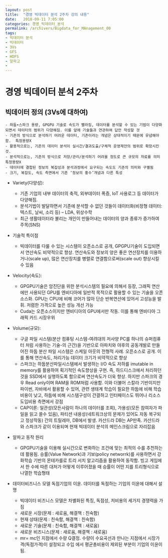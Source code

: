 ```yaml
---
layout: post
title:  "경영 빅데이터 분석 2주차 강의 내용"
date:   2018-09-11 7:05:00
categories: 경영_빅데이터_분석
permalink: /archivers/Bigdata_for_MAnagement_00
tags:
- 빅데이터 분석
- 빅데이터
- 3Vs
- GFS
- HDFS
- 알파고
- 
---
```


# 경영 빅데이터 분석 2주차

## 빅데이터 정의 (3Vs에 대하여) 

    - 하둡∙스파크 용량, GPGPU 기술로 속도가 빨라짐, 데이터를 분석할 수 있는 기법이 다양화되면서 데이터의 범위가 다양해짐. 이를 앞에 기술들과 연관하여 답안 작성할 것
    - 기존의 방식으로 분석하기 어려운 데이터, 기존이라는 개념은 상대적이기 때문에 유념해야 함.  특정용량X
    - 활용적으로는, 기존의 데이터 분석이 실시간/결과도출/구체적 운영제안의 범위로 확장시킨 것.
    - 분석적으로는, 기존의 방식으로 저장/관리/분석하기 어려울 정도로 큰 규모의 자료를 의미 특정용량X
    - 데이터에 결합된 정보의 복잡성과 분석과정에서 요구되는 속도도 기존의 의미와 구별됨
    - 크기, 복잡도, 속도 측면에서 기존 ‘정보의 홍수’개념과 다른 특성


* Variety(다양성):
    - 기존 기업의 내부 데이터의 축적, 외부데이터 폭증, IoT 사용로그 등 데이터가 다양해짐. 
    - 분석기법이 발달하면서 기존에 분석할 수 없던 것들이 데이터화(비정형 데이터: 텍스트, 날씨, 소리 등) 
    – LDA, 위상수학
    - 최근 생활데이터라 불리는 개인이 만들어내는 데이터의 양과 종류가 증가하여 주목(SNS)


* 기술적 특이점
    - 빅데이터를 다룰 수 있는 시스템이 오픈소스로 공개, GPGPU기술이 도입되면서 연산속도 비약적으로 향상. 연산속도와 정보의 양은 좋은 연산장치를 이용하거나(scale up), 많은 연산장치를 병렬로 연결함으로써(scale out) 향상시킬 수 있음


* Velocity(속도):
    - GPGPU기술은 암진단을 위한 분석시스템의 필요에 의해서 등장, 그래픽 연산에만 사용되던 GPU를 엔비디아에 일반적 목적으로 활용할 수 있는 기술을 오픈소스화. GPU는 CPU에 비해 코어가 많아 단순 반복연산에 있어서 고성능을 발휘. 저렴한 가격으로 높은 성능 개선 가능
    - Cuda는 오픈소스이지만 엔비디아의 GPU에서만 작동. 이를 통해 엔비디아 그래픽 카드 시장우위


* Volume(규모):
    - 구글 파일 시스템(분산 컴퓨팅 시스템-여려대의 저사양 PC를 하나의 슈퍼컴퓨터 처럼 사용하는 기술-의 근간)을 기반으로 아파치와 야후의 공동개발로 만들어진 하둡 분산 파일 시스템은 스케일 아웃의 전형적 사례. 오픈소스로 공개. 이를 통해 연산속도, 처리가능 데이터 크기가 비약적으로 향상
    - 스파크는 하둡분산파일시스템에서 발생하는 I/O 속도 저하를 imutable in memory를 활용하여 획기적인 속도향상을 구현. 즉, 하드디스크에서 처리하던 것을 SSD에서 실행하도록 함으로써 연산속도가 더욱 향상. 하지만 스파크의 경우 Read only이며 RAM을 ROM처럼 사용함. 이와 더불어 스칼라 기반이지만 파이썬, 자바에서 활용할 수 있어, 관련 생태계 학습이 필요한 하둡에 비해 학습비용이 낮고, 하둡에 비해 시스템구성이 간결하고 인터페이스도 뛰어나 리소스 도입비용 측면에서 강점 
    - CAP이론: 일관성(모든사람이 하나의 데이터를 조회), 가용성(모든 참여자가 파일을 읽고 쓸수 있음), 파티션 내용성(네트워크상의 문제가 있어도 자동 복구되고 정상작동) 간의 트릴레마, DB에서 발생.  카산드라 DB는 AP만족. 카산드라와 스파크가 같이 이용되며 현재 빅데이터 분석의 메인스크림으로 자리잡음

   
* 알파고 동작 원리
    - GPGPU기술을 이용해 실시간으로 변화하는 조건에 맞는 최적의 수를 추천하는데 활용됨. 승률(Value Network)과 기보(policy networrk)를 사용하면서 강화학습 기반의 몬테카를로 트리 서치 알고리즘을 활용하여 동작함. 빙고 게임에서 한 수에 따른 대처가 어떻게 이루어졌을 때 승률이 어떤 지를 트리형식으로 나열한 학습형태


* 데이터비즈니스 모델 독점기업의 이윤. 데이터를 독점하는 기업의 이윤에 대해서 설명
    -	빅데이터 비즈니스 모델은 차별화된 특징, 독점성, 저비용의 세가지 경쟁력을 가짐
    -	새로운 시장(문제 : 새로움, 해결책 : 친숙함)
    -	현재 상태(문제 : 친숙함, 해결책 : 친숙함)
    -	새로운 기술(문제 : 친숙함, 해결책 : 새로움)
    -	새로운 비즈니스(문제 : 새로움, 해결책 : 새로움)
    -	mr= mc인 지점에서 수량 Q결정. 수량이 수요곡선과 만나는 지점에서 시장가격(독점가격)이 설정되고 수입 에서 평균총비용이 제외된 부분이 기업의 이윤이 됨.
